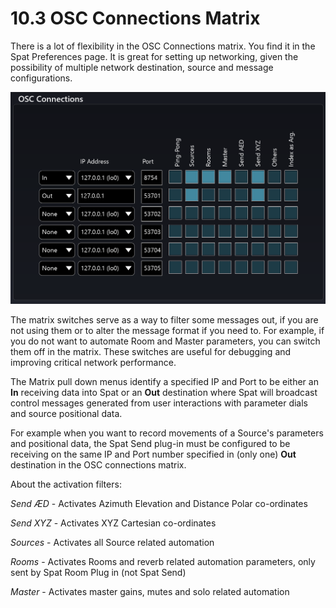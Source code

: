 # 10.3 OSC Connections Matrix

There is a lot of flexibility in the OSC Connections matrix. You find it in the Spat
Preferences page. It is great for setting up networking, given the possibility of multiple network destination, source and message configurations.

![](include/SpatRevolution_UserGuide_-195.png)

The matrix switches serve as a way to filter some messages out, if you are not using
them or to alter the message format if you need to. For example, if you do not want
to automate Room and Master parameters, you can switch them off in the matrix.
These switches are useful for debugging and improving critical network performance.

The Matrix pull down menus identify a specified IP and Port to be either an **In** receiving data into Spat or an **Out** destination where Spat will broadcast control
messages generated from user interactions with parameter dials and source positional data.

For example when you want to record movements of a Source's parameters and
positional data, the Spat Send plug-in must be configured to be receiving on the
same IP and Port number specified in (only one) **Out** destination in the OSC connections matrix.

About the activation filters:

_Send ÆD_ - Activates Azimuth Elevation and Distance Polar co-ordinates

_Send XYZ_ - Activates XYZ Cartesian co-ordinates

_Sources_ - Activates all Source related automation

_Rooms_ - Activates Rooms and reverb related automation parameters, only sent
by Spat Room Plug in (not Spat Send)

_Master_ - Activates master gains, mutes and solo related automation



